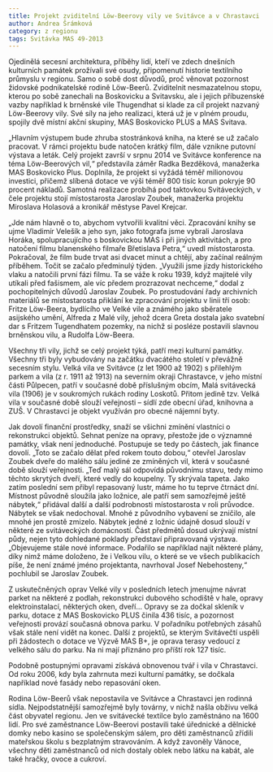 ```yaml
---
title: Projekt zviditelní Löw-Beerovy vily ve Svitávce a v Chrastavci
author: Andrea Šrámková
category: z regionu
tags: Svitávka MAS 49-2013
---
```


Ojedinělá secesní architektura, příběhy lidí, kteří ve zdech dnešních kulturních památek prožívali své osudy, připomenutí historie textilního průmyslu v regionu. Samo o sobě dost důvodů, proč věnovat pozornost židovské podnikatelské rodině Löw-Beerů. Zviditelnit nesmazatelnou stopu, kterou po sobě zanechali na Boskovicku a Svitavsku, ale i jejich příbuzenské vazby například k brněnské vile Thugendhat si klade za cíl projekt nazvaný Löw-Beerovy vily. Své síly na jeho realizaci, která už je v plném proudu, spojily dvě místní akční skupiny, MAS Boskovicko PLUS a MAS Svitava.

„Hlavním výstupem bude zhruba stostránková kniha, na které se už začalo pracovat. V rámci projektu bude natočen krátký film, dále vznikne putovní výstava a leták. Celý projekt završí v srpnu 2014 ve Svitávce konference na téma Löw-Beerových vil,“ představila záměr Radka Bezděková, manažerka MAS Boskovicko Plus. Doplnila, že projekt si vyžádá téměř milionovou investici, přičemž slíbená dotace ve výši téměř 800 tisíc korun pokryje 90 procent nákladů. Samotná realizace probíhá pod taktovkou Svitáveckých, v čele projektu stojí místostarosta Jaroslav Zoubek, manažerka projektu Miroslava Holasová a kronikář městyse Pavel Krejcar.

„Jde nám hlavně o to, abychom vytvořili kvalitní věci. Zpracování knihy se ujme Vladimír Velešík a jeho syn, jako fotografa jsme vybrali Jaroslava Horáka, spolupracujícího s boskovickou MAS i při jiných aktivitách, a pro natočení filmu blanenského filmaře Břetislava Petra,“ uvedl místostarosta. Pokračoval, že film bude trvat asi dvacet minut a chtějí, aby začínal reálným příběhem. Točit se začalo předminulý týden. „Využili jsme jízdy historického vlaku a natočili první fázi filmu. Ta se váže k roku 1939, když majitelé vily utíkali před fašismem, ale víc předem prozrazovat nechceme,“ dodal z pochopitelných důvodů Jaroslav Zoubek. Po prostudování řady archivních materiálů se místostarosta přiklání ke zpracování projektu v linii tří osob: Fritze Löw-Beera, bydlícího ve Velké vile a známého jako sběratele asijského umění, Alfreda z Malé vily, jehož dcera Greta dostala jako svatební dar s Fritzem Tugendhatem pozemky, na nichž si posléze postavili slavnou brněnskou vilu, a Rudolfa Löw-Beera.

Všechny tři vily, jichž se celý projekt týká, patří mezi kulturní památky. Všechny tři byly vybudovány na začátku dvacátého století v převážně secesním stylu. Velká vila ve Svitávce (z let 1900 až 1902) s přilehlým parkem a vila (z r. 1911 až 1913) na severním okraji Chrastavce, v jeho místní části Půlpecen, patří v současné době příslušným obcím, Malá svitávecká vila (1906) je v soukromých rukách rodiny Loskotů. Přitom jedině tzv. Velká vila v současné době slouží veřejnosti – sídlí zde obecní úřad, knihovna a ZUŠ. V Chrastavci je objekt využíván pro obecné nájemní byty.

Jak dovolí finanční prostředky, snaží se všichni zmínění vlastníci o rekonstrukci objektů. Sehnat peníze na opravy, přestože jde o významné památky, však není jednoduché. Postupuje se tedy po částech, jak finance dovolí. „Toto se začalo dělat před rokem touto dobou,“ otevřel Jaroslav Zoubek dveře do malého sálu jediné ze zmíněných vil, která v současné době slouží veřejnosti. „Teď malý sál odpovídá původnímu stavu, tedy mimo těchto skrytých dveří, které vedly do koupelny. Ty skrývala tapeta. Jako zatím poslední sem přibyl repasovaný lustr, máme ho tu teprve čtrnáct dní. Místnost původně sloužila jako ložnice, ale patří sem samozřejmě ještě nábytek,“ přidával další a další podrobnosti místostarosta v roli průvodce. Nábytek se však nedochoval. Mnohé z původního vybavení se zničilo, ale mnohé jen prostě zmizelo. Nábytek jedné z ložnic údajně dosud slouží v některé ze svitáveckých domácností. Část předmětů dosud ukrývají místní půdy, nejen tyto dohledané poklady představí připravovaná výstava. „Objevujeme stále nové informace. Podařilo se například najít některé plány, díky nimž máme doloženo, že i Velkou vilu, o které se ve všech publikacích píše, že není známé jméno projektanta, navrhoval Josef Nebehosteny,“ pochlubil se Jaroslav Zoubek.

Z uskutečněných oprav Velké vily v posledních letech jmenujme návrat parket na některé z podlah, rekonstrukci dubového schodiště v hale, opravy elektroinstalací, některých oken, dveří… Opravy se za dočkal skleník v parku, dotace z MAS Boskovicko PLUS činila 436 tisíc, a pozornost veřejnosti provází současná obnova parku. V pořadníku potřebných zásahů však stále není vidět na konec. Další z projektů, se kterým Svitávečtí uspěli při žádostech o dotace ve Výzvě MAS B+, je oprava terasy vedoucí z velkého sálu do parku. Na ni mají přiznáno pro příští rok 127 tisíc.

Podobně postupnými opravami získává obnovenou tvář i vila v Chrastavci. Od roku 2006, kdy byla zahrnuta mezi kulturní památky, se dočkala například nové fasády nebo repasování oken.

Rodina Löw-Beerů však nepostavila ve Svitávce a Chrastavci jen rodinná sídla. Nejpodstatnější samozřejmě byly továrny, v nichž našla obživu velká část obyvatel regionu. Jen ve svitávecké textilce bylo zaměstnáno na 1600 lidí. Pro své zaměstnance Löw-Beerovi postavili také úřednické a dělnické domky nebo kasino se společenským sálem, pro děti zaměstnanců zřídili mateřskou školu s bezplatným stravováním. A když zavoněly Vánoce, všechny děti zaměstnanců od nich dostaly oblek nebo látku na kabát, ale také hračky, ovoce a cukroví.